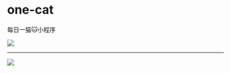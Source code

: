 # one-cat
每日一猫🐱小程序

![](https://vermouth2018.oss-cn-qingdao.aliyuncs.com/product/WechatIMG4.jpeg?x-oss-process=style/github)


-----


![](https://vermouth2018.oss-cn-qingdao.aliyuncs.com/product/WechatIMG5.jpeg?x-oss-process=style/github)
